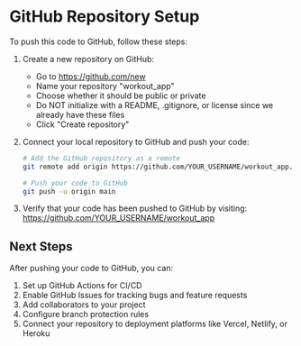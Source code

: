 # GitHub Repository Setup

To push this code to GitHub, follow these steps:

1. Create a new repository on GitHub:
   - Go to https://github.com/new
   - Name your repository "workout_app"
   - Choose whether it should be public or private
   - Do NOT initialize with a README, .gitignore, or license since we already have these files
   - Click "Create repository"

2. Connect your local repository to GitHub and push your code:
   ```bash
   # Add the GitHub repository as a remote
   git remote add origin https://github.com/YOUR_USERNAME/workout_app.git

   # Push your code to GitHub
   git push -u origin main
   ```

3. Verify that your code has been pushed to GitHub by visiting:
   https://github.com/YOUR_USERNAME/workout_app

## Next Steps

After pushing your code to GitHub, you can:

1. Set up GitHub Actions for CI/CD
2. Enable GitHub Issues for tracking bugs and feature requests
3. Add collaborators to your project
4. Configure branch protection rules
5. Connect your repository to deployment platforms like Vercel, Netlify, or Heroku
